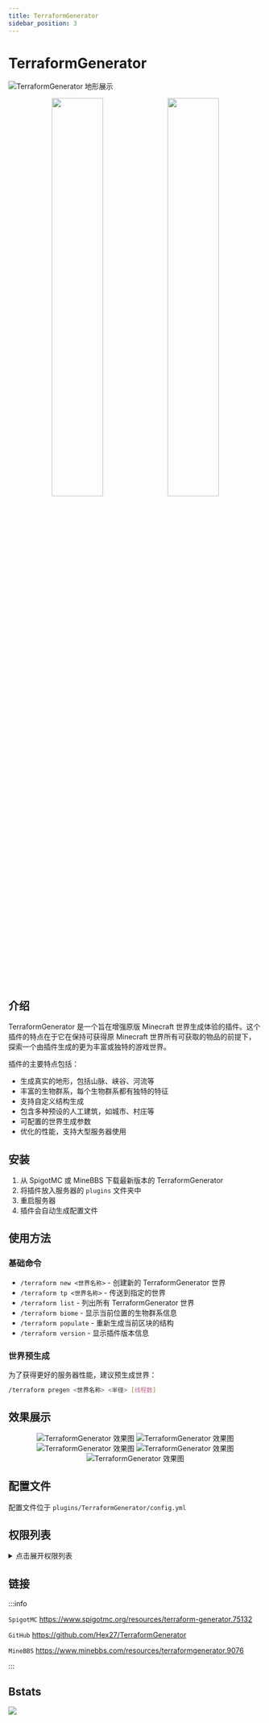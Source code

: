```yaml
---
title: TerraformGenerator
sidebar_position: 3
---
```


<!--markdownlint-disable line-length-->

# TerraformGenerator

![TerraformGenerator 地形展示](https://img.fastmirror.net/s/2024/08/03/66ad8d09b6679.png)

<div align="center">
<img src="https://img.fastmirror.net/s/2024/08/03/66ad8fef89d62.png" width="45%" style={{marginRight: '20px'}} />
<img src="https://img.fastmirror.net/s/2024/08/03/66ad8fea5ff5a.png" width="45%" />
</div>

## 介绍

TerraformGenerator 是一个旨在增强原版 Minecraft 世界生成体验的插件。这个插件的特点在于它在保持可获得原 Minecraft 世界所有可获取的物品的前提下，探索一个由插件生成的更为丰富或独特的游戏世界。

插件的主要特点包括：

- 生成真实的地形，包括山脉、峡谷、河流等
- 丰富的生物群系，每个生物群系都有独特的特征
- 支持自定义结构生成
- 包含多种预设的人工建筑，如城市、村庄等
- 可配置的世界生成参数
- 优化的性能，支持大型服务器使用

## 安装

1. 从 SpigotMC 或 MineBBS 下载最新版本的 TerraformGenerator
2. 将插件放入服务器的 `plugins` 文件夹中
3. 重启服务器
4. 插件会自动生成配置文件

## 使用方法

### 基础命令

- `/terraform new <世界名称>` - 创建新的 TerraformGenerator 世界
- `/terraform tp <世界名称>` - 传送到指定的世界
- `/terraform list` - 列出所有 TerraformGenerator 世界
- `/terraform biome` - 显示当前位置的生物群系信息
- `/terraform populate` - 重新生成当前区块的结构
- `/terraform version` - 显示插件版本信息

### 世界预生成

为了获得更好的服务器性能，建议预生成世界：

```bash
/terraform pregen <世界名称> <半径> [线程数]
```

## 效果展示

<div align="center">

![TerraformGenerator 效果图](https://img.fastmirror.net/s/2024/08/03/66ad90e5a1d96.png)
![TerraformGenerator 效果图](https://img.fastmirror.net/s/2024/08/03/66ad931238bb8.png)
![TerraformGenerator 效果图](https://img.fastmirror.net/s/2024/08/03/66ad93168328f.png)
![TerraformGenerator 效果图](https://img.fastmirror.net/s/2024/08/03/66ad90e9d729f.png)
![TerraformGenerator 效果图](https://img.fastmirror.net/s/2024/08/03/66ad90e981d9a.png)

</div>

## 配置文件

配置文件位于 `plugins/TerraformGenerator/config.yml`

## 权限列表

<details>
  <summary>点击展开权限列表</summary>

```yaml
permissions:
  terraform.*:
    description: "允许使用所有 TerraformGenerator 命令"
    children:
      terraform.command.*: true
  terraform.command.new:
    description: "允许创建新世界"
    default: op
  terraform.command.tp:
    description: "允许传送到 TerraformGenerator 世界"
    default: op
  terraform.command.list:
    description: "允许查看世界列表"
    default: op
  terraform.command.biome:
    description: "允许查看生物群系信息"
    default: op
  terraform.command.pregen:
    description: "允许预生成世界"
    default: op
```

</details>

## 链接

:::info

`SpigotMC` https://www.spigotmc.org/resources/terraform-generator.75132

`GitHub` https://github.com/Hex27/TerraformGenerator

`MineBBS` https://www.minebbs.com/resources/terraformgenerator.9076

:::

## Bstats

[![](https://bstats.org/signatures/bukkit/TerraformGenerator.svg)](https://bstats.org/plugin/bukkit/TerraformGenerator/8591)
